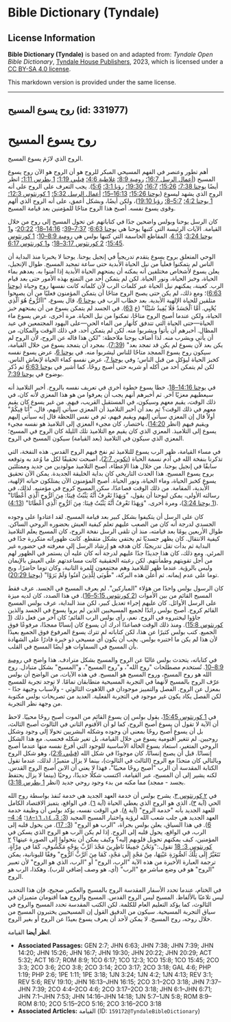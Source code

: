 # Bible Dictionary (Tyndale)

## License Information

**Bible Dictionary (Tyndale)** is based on and adapted from: _Tyndale Open Bible Dictionary_, [Tyndale House Publishers](https://tyndaleopenresources.com/), 2023, which is licensed under a [CC BY-SA 4.0 license](https://creativecommons.org/licenses/by-sa/4.0/legalcode.en).

This markdown version is provided under the same license.



--------------------------------

## روح يسوع المسيح (id: 331977)

روح يسوع المسيح
===============

الروح الذي لازَمَ يسوع المسيح.

أهم تطور وعنصر في الفهم المسيحي المبكر للروح هو أن الروح هو الآن روح يسوع المسيح ([أعمال الرسل 16:7؛](https://ref.ly/Acts16:7) [رومية 8:9؛](https://ref.ly/Rom8:9) [غلاطية 4:6؛](https://ref.ly/Gal4:6) [فيلبي 1:19؛](https://ref.ly/Phil1:19) [1 بطرس 1:11؛](https://ref.ly/1Pet1:11) انظر أيضًا [يوحنا 7:38؛](https://ref.ly/John7:38) [15:26؛](https://ref.ly/John15:26) [16:7؛](https://ref.ly/John16:7) [19:30؛](https://ref.ly/John19:30) [رؤيا 3:1؛](https://ref.ly/Rev3:1) [5:6](https://ref.ly/Rev5:6)). يجب التعرف على الروح على أنه الروح الذي يشهد ليسوع ([يوحنا 15:26؛](https://ref.ly/John15:26) [16:13–15؛](https://ref.ly/John16:13-John16:15) [أعمال الرسل 5:32؛](https://ref.ly/Acts5:32) [1 كورنثوس 12:3؛](https://ref.ly/1Cor12:3) [1 يوحنا 4:2؛](https://ref.ly/1John4:2) [5:7–8؛](https://ref.ly/1John5:7-1John5:8) [رؤيا 19:10](https://ref.ly/Rev19:10))، ولكن أيضًا، وبشكل أعمق، على أنه الروح الذي ألهم وقوى يسوع نفسه. أصبح هذا الروح متاحًا للمؤمنين بعد قيامة المسيح.

كان الرسل يوحنا وبولس واضحين جدًا في كتاباتهم عن تحول المسيح إلى روح من خلال القيامة. الآيات الرئيسة التي كتبها يوحنا هي [يوحنا 6:63](https://ref.ly/John6:63)؛ [7:37–39](https://ref.ly/John7:37-John7:39)؛ [14:16–18](https://ref.ly/John14:16-John14:18)؛ [20:22](https://ref.ly/John20:22)؛ و[1 يوحنا 3:24](https://ref.ly/1John3:24)؛ [4:13](https://ref.ly/1John4:13). المقاطع الحاسمة التي كتبها بولس هي [رومية 8:9–10](https://ref.ly/Rom8:9-Rom8:10)؛ [1 كورنثوس 15:45](https://ref.ly/1Cor15:45)؛ [2 كورنثوس 3:17–18](https://ref.ly/2Cor3:17-2Cor3:18)؛ و[1 كورنثوس 6:17](https://ref.ly/1Cor6:17).

الوحي المتعلق بروح يسوع يتقدم تدريجياً في إنجيل يوحنا. يوحنا لا يخبرنا منذ البداية أن الناس لم يتمكنوا فعلياً من نيل الحياة الأبدية حتى ساعة تمجيد المسيح. طوال الإنجيل، يعلن يسوع لأشخاص مختلفين أنه يمكنه أن يمنحهم الحياة الأبدية إذا آمنوا به. يعدهم بماء الحياة، وخبز الحياة، ونور الحياة. لكن لم يتمكن أحد من التمتع بهذه الأمور حتى بعد قيام الرب. كعينة، يمكنهم نيل الحياة عبر كلمات الرب لأن كلماته كانت نفسها روح وحياة ([يوحنا 6:63](https://ref.ly/John6:63))؛ ومع ذلك، لم يكن حتى يصبح الروح متاحًا أن يتمكن المؤمنون فعليًا من أن يصبحوا متلقين للحياة الإلهية الأبدية. بعد خطاب الرب في [يوحنا 6](https://ref.ly/John6:1-John6:71)، قال يسوع، "ااَلرُّوحُ هُوَ ٱلَّذِي يُحْيِي. أَمَّا ٱلْجَسَدُ فَلَا يُفِيدُ شَيْئًا" (ع [63](https://ref.ly/John6:63)). في الجسد لم يتمكن يسوع من أن يمنحهم خبز الحياة، ولكن عندما أصبح الروح متاحًا، تمكنوا من نيل الحياة. مرة أخرى، عرض يسوع ماء الحياة—حتى الحياة التي تتدفق كأنهار من الماء الحي—على اليهود المجتمعين في عيد المظال. أخبرهم أن يأتوا ويشربوا منه. لكن لم يتمكن أحد، في ذلك الوقت والمكان، من أن يأتي ويشرب منه. لذا أضاف يوحنا ملاحظة: "لكن هذا قاله عن الروح، لأن الروح لم يكن بعد لأن يسوع لم يكن قد تمجد بعد" ([7:39](https://ref.ly/John7:39)). بمجرد أن يتمجد يسوع من خلال القيامة، سيكون روح يسوع الممجد متاحًا للناس ليشربوا منه. في [يوحنا 6](https://ref.ly/John6:1-John6:71)، عرض يسوع نفسه كخبز الحياة ليؤكل من قبل الناس؛ وفي [يوحنا 7](https://ref.ly/John7:1-John7:53)، عرض نفسه كماء الحياة لإنعاش الناس. لكن لم يتمكن أحد من أكله أو شربه حتى أصبح روحًا، كما أُشير في [يوحنا 6:63](https://ref.ly/John6:63) ثم ذُكر بوضوح في [يوحنا 7:39](https://ref.ly/John7:39).

في [يوحنا 14:16–18](https://ref.ly/John14:16-John14:18)، خطا يسوع خطوة أخرى في تعريف نفسه بالروح. أخبر التلاميذ أنه سيعطيهم معزيًا آخر. ثم أخبرهم أنهم يجب أن يعرفوا من هو هذا المعزي لأنه كان، في ذلك الوقت، يقيم معهم وسيكون، في المستقبل القريب، فيهم. من غير يسوع كان يقيم معهم في ذلك الوقت؟ ثم بعد أن أخبر التلاميذ أن المعزي سيأتي إليهم، قال، "أَنَا فِيكُمْ" أولاً قال إن المعزي سيأتي إليهم ويقيم فيهم، ثم في نفس اللحظة قال إنه سيأتي إليهم ويقيم فيهم (انظر [14:20](https://ref.ly/John14:20)). باختصار، كان مجيء المعزي إلى التلاميذ هو نفسه مجيء يسوع إلى التلاميذ. المعزي الذي كان يقيم مع التلاميذ تلك الليلة كان الروح في المسيح؛ المعزي الذي سيكون في التلاميذ (بعد القيامة) سيكون المسيح في الروح.

في مساء القيامة، ظهر الرب يسوع للتلاميذ ثم نفخ فيهم الروح القدس. هذه النفخة، التي تذكرنا بنفخة الله في آدم نسمة الحياة ([تكوين 2:7](https://ref.ly/Gen2:7))، أصبحت تحقيقًا لكل ما وُعد به وتوقعه سابقًا في إنجيل يوحنا. من خلال هذا الإعطاء، أصبح التلاميذ مولودين من جديد وممتلئين بروح يسوع المسيح. هذا الحدث التاريخي كان بداية الخليقة الجديدة. يمكن الآن تحقيق يسوع كخبز الحياة، وماء الحياة، ونور الحياة. أصبح المؤمنون الآن يمتلكون حياته الإلهية، الأبدية، المقامة. من ذلك الوقت فصاعدًا، سكن المسيح كروح في مؤمنيه. لذلك، في رسالته الأولى، يمكن ليوحنا أن يقول، "وَبِهَذَا نَعْرِفُ أَنَّهُ يَثْبُتُ فِينَا: مِنَ ٱلرُّوحِ ٱلَّذِي أَعْطَانَا" ([1 يوحنا 3:24](https://ref.ly/1John3:24))، ومرة أخرى، "وَبِهَذَا نَعْرِفُ أَنَّهُ يَثْبُتُ فِينَا: مِنَ ٱلرُّوحِ ٱلَّذِي أَعْطَانَا" ([4:13](https://ref.ly/1John4:13)).

كان على الرسل أن يتكيفوا بشكل كبير بعد قيامة المسيح. لقد اعتادوا على وجوده الجسدي لدرجة أنه كان من الصعب عليهم تعلم كيفية العيش بحضوره الروحي الساكن. طوال الأربعين يومًا بعد قيامته، منذ أن تلقى الرسل نفخة الروح، كان المسيح يعلم التلاميذ كيفية الانتقال. كان يظهر جسديًا ثم يختفي بشكل متقطع. كانت ظهوراته متكررة جدًا في البداية ثم بدأت تقل تدريجيًا. كان هدفه هو إرشاد الرسل إلى معرفته في حضوره غير المرئي. ومع ذلك، كان هذا جديدًا جدًا عليهم لدرجة أنه كان عليه أن يستمر في الظهور لهم من أجل تقويتهم وطمأنتهم. لكن رغبته الحقيقية كانت مساعدتهم على العيش بالإيمان وليس بالرؤية. عندما ظهر للتلاميذ وهم مجتمعون للمرة الثانية، وكان توما حاضرًا، وبخ توما على عدم إيمانه. ثم أعلن هذه البركة، "طُوبَى لِلَّذِينَ آمَنُوا وَلَمْ يَرَوْا" ([يوحنا 20:29](https://ref.ly/John20:29)).

كان الرسول بولس واحدًا من هؤلاء "المباركين". لم يعرف المسيح في الجسد. عرف فقط المسيح القائم من بين الأموات ([2 كورنثوس 5:15–16](https://ref.ly/2Cor5:15-2Cor5:16)). في هذا الصدد، كان لديه ميزة على الرسل الأوائل. كان عليهم إجراء تعديل كبير، لكن منذ البداية، عرف بولس المسيح القائم كروح. أصبح بولس رائدًا لجميع المسيحيين الذين لم يروا يسوع في الجسد والذين جاؤوا ليختبروه في الروح. نعم، رأى بولس الرب القائم؛ كان آخر من فعل ذلك ([1 كورنثوس 15:8](https://ref.ly/1Cor15:8)). ومنذ ذلك الوقت فصاعدًا أدرك أن يسوع كان إنسانًا ممجدًا، مرفوعًا فوق الجميع. كتب بولس كثيرًا عن هذا، لكن كتاباته لم تترك يسوع المرفوع فوق الجميع بعيدًا لأن هذا لم يكن ما اختبره بولس. يجب أن يكون أي مسيحي ذو خبرة قادرًا على الشهادة بأن المسيح في السماوات هو أيضًا المسيح في القلب.

في كتاباته، يتحدث بولس غالبًا عن الروح والمسيح بشكل مترادف. هذا واضح في [رومية 8:9–10](https://ref.ly/Rom8:9-Rom8:10). تُستخدم مصطلحات "روح الله"، و"روح المسيح"، و"المسيح" بشكل متبادل. روح الله هو روح المسيح، وروح المسيح هو المسيح. في هذه الآيات، من الواضح أن بولس عرّف الروح بالمسيح لأنهما في التجربة المسيحية متطابقان تمامًا. لا توجد تجربة للمسيح بمعزل عن الروح. الفصل والتمييز موجودان في اللاهوت الثالوثي \- ولأسباب وجيهة جدًا \- لكن الفصل يكاد يكون غير موجود في التجربة الفعلية. العديد من تصريحات بولس مكتوبة من وجهة نظر التجربة.

في [1 كورنثوس 15:45](https://ref.ly/1Cor15:45)، يقول بولس إن يسوع القائم من الموت أصبح روحًا محييًا. لاحظ أن الآية لا تقول أن يسوع أصبح الروح، كما لو أن الأقنوم الثاني في الثالوث أصبح الثالث، بل أن يسوع أصبح روحًا بمعنى أن وجوده وشكله البشريين تحولا إلى وجود وشكل روحيين. لم تتغير أقنومية يسوع من خلال القيامة، بل تغير شكله فحسب. مع هذا الشكل الروحي المتغير، استعاد يسوع الحالة الأساسية للوجود التي أفرغ نفسه منها عندما أصبح إنسانًا. قبل أن يصبح إنسانًا، كان موجودًا في شكل الله ([فيلبي 2:6](https://ref.ly/Phil2:6))، وهو شكل الروح وبالتالي كان متحدًا مع الروح (الثالث في الثالوث)، بينما لا يزال متميزًا. لذلك، عندما تقول الكتابة المقدسة أن الرب "أصبح روحًا محييًا"، فهذا لا يعني أن الابن أصبح الروح القدس. لكنه يشير إلى أن المسيح، عبر القيامة، اكتسب شكلًا جديدًا، روحيًا (بينما لا يزال يحتفظ بجسد \- ممجد) مما مكنه من بدء وجود روحي جديد (انظر [1 بطرس 3:18](https://ref.ly/1Pet3:18)).

في [٢ كورنثوس ٣](https://ref.ly/2Cor3:1-2Cor3:18)، يشرح بولس أن خدمة العهد الجديد هي خدمة تُنفذ بواسطة روح الله الحي (آية [٣](https://ref.ly/2Cor3:3))، الذي هو الروح الذي يعطي الحياة (آية [٦](https://ref.ly/2Cor3:6)). في الواقع، يتميز الاقتصاد الكامل للعهد الجديد بأنه "خدمة الروح" (آية [٨](https://ref.ly/2Cor3:8)). في الوقت نفسه، يؤكد بولس أن وظيفة خدمة العهد الجديد هي جلب شعب الله لرؤية واختبار المسيح المجيد ([3: 3، ١٤، ١٦–١٨](https://ref.ly/2Cor3:3,2Cor3:14,2Cor3:16-2Cor3:18)؛ [4: 4–6](https://ref.ly/2Cor4:4-2Cor4:6)). في هذا السياق، يعلن بولس بجرأة، "الرب هو الروح" ([3: 17](https://ref.ly/2Cor3:17)). من يحول قلبه إلى الرب، في الواقع، يحول قلبه إلى الروح. إذا لم يكن الرب هو الروح الذي يسكن في المؤمنين، كيف يمكنهم تحويل قلوبهم إليه؟ وكيف يمكن أن يتحولوا إلى الصورة عينها؟ [٢ كورنثوس 3: 18](https://ref.ly/2Cor3:18) تقول،:"وَنَحْنُ جَمِيعًا نَاظِرِينَ مَجْدَ ٱلرَّبِّ بِوَجْهٍ مَكْشُوفٍ، كَمَا في مِرْآةٍ، نَتَغَيَّرُ إِلَى تِلْكَ ٱلصُّورَةِ عَيْنِهَا، مِنْ مَجْدٍ إِلَى مَجْدٍ، كَمَا مِنَ ٱلرَّبِّ ٱلرُّوحِ" وفقًا لليونانية، يمكن ترجمة العبارة الأخيرة من هذه الآية "الرب، الروح" أو "الرب، الذي هو الروح" لأن تعبير "الروح" هو في وضع مباشر مع "الرب" (أي، هو وصف إضافي للرب). وهكذا، الرب هو الروح.

في الختام، عندما تحدد الأسفار المقدسة الروح بالمسيح والعكس صحيح، فإن هذا التحديد ليس تلاعبًا بالألفاظ. المسيح ليس الروح القدس. المسيح والروح هما أقنومان متميزان في الثالوث، كما يؤكد التعليم العام للكلمة. لكن الكتب المقدسة تحدد المسيح والروح في سياق التجربة المسيحية. سيكون من الدقيق القول إن المسيحيين يختبرون المسيح من خلال روحه، روح المسيح. لا يمكن لأحد أن يعرف يسوع بعيدًا عن الروح أو بغير الروح.

**انظر أيضا** القيامة.

* **Associated Passages:** GEN 2:7; JHN 6:63; JHN 7:38; JHN 7:39; JHN 14:20; JHN 15:26; JHN 16:7; JHN 19:30; JHN 20:22; JHN 20:29; ACT 5:32; ACT 16:7; ROM 8:9; 1CO 6:17; 1CO 12:3; 1CO 15:8; 1CO 15:45; 2CO 3:3; 2CO 3:6; 2CO 3:8; 2CO 3:14; 2CO 3:17; 2CO 3:18; GAL 4:6; PHP 1:19; PHP 2:6; 1PE 1:11; 1PE 3:18; 1JN 3:24; 1JN 4:2; 1JN 4:13; REV 3:1; REV 5:6; REV 19:10; JHN 16:13–JHN 16:15; 2CO 3:1–2CO 3:18; JHN 7:37–JHN 7:39; 2CO 4:4–2CO 4:6; 2CO 3:17–2CO 3:18; JHN 6:1–JHN 6:71; JHN 7:1–JHN 7:53; JHN 14:16–JHN 14:18; 1JN 5:7–1JN 5:8; ROM 8:9–ROM 8:10; 2CO 5:15–2CO 5:16; 2CO 3:16–2CO 3:18
* **Associated Articles:** القيامة (ID: `159172@TyndaleBibleDictionary`)

